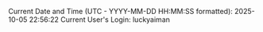 Current Date and Time (UTC - YYYY-MM-DD HH:MM:SS formatted): 2025-10-05 22:56:22
Current User's Login: luckyaiman
